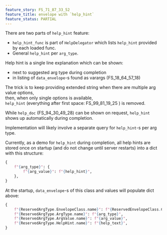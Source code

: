 ```yaml
---
feature_story: FS_71_87_33_52
feature_title: envelope with `help_hint`
feature_status: PARTIAL
---
```


There are two parts of `help_hint` feature:
*   `help_hint_func` is part of `HelpDelegator` which lists `help_hint` provided by each loaded func.
*   General `help_hint` per `arg_type`.

Help hint is a single line explanation which can be shown:
*   next to suggested arg type during completion
*   in listing of `data_envelope`-s found as varargs (FS_18_64_57_18)

The trick is to keep providing extended string when there are multiple arg value options,<br/>
then, when only single options is available,<br/>
`help_hint` (everything after first space: FS_99_81_19_25 ) is removed.

While `help_doc` (FS_94_30_49_28) can be shown on request,
`help_hint` shows up automatically during completion.

Implementation will likely involve a separate query
for `help_hint`-s per arg type.

Currently, as a demo for `help_hint` during completion,
all help hints are stored once on startup (and do not change until server restarts)
into a dict with this structure:

```python
{
    f"{arg_type}": {
        f"{arg_value}": f"{help_hint}",
    },
}
```

At the startup, `data_envelope`-s of this class and values will populate dict above:

```python
{
    f"{ReservedArgType.EnvelopeClass.name}": f"{ReservedEnvelopeClass.ClassHelp.name}",
    f"{ReservedArgType.ArgType.name}": f"{arg_type}",
    f"{ReservedArgType.ArgValue.name}": f"{arg_value}",
    f"{ReservedArgType.HelpHint.name}": f"{help_text}",
}
```

